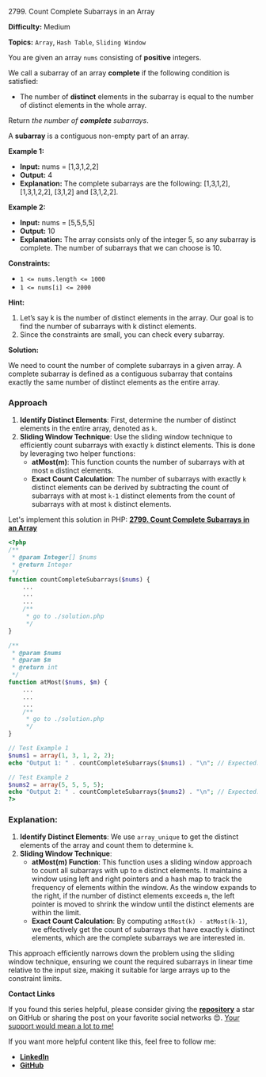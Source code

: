 2799\. Count Complete Subarrays in an Array

**Difficulty:** Medium

**Topics:** `Array`, `Hash Table`, `Sliding Window`

You are given an array `nums` consisting of **positive** integers.

We call a subarray of an array **complete** if the following condition is satisfied:

- The number of **distinct** elements in the subarray is equal to the number of distinct elements in the whole array.

Return _the number of **complete** subarrays_.

A **subarray** is a contiguous non-empty part of an array.

**Example 1:**

- **Input:** nums = [1,3,1,2,2]
- **Output:** 4
- **Explanation:** The complete subarrays are the following: [1,3,1,2], [1,3,1,2,2], [3,1,2] and [3,1,2,2].

**Example 2:**

- **Input:** nums = [5,5,5,5]
- **Output:** 10
- **Explanation:** The array consists only of the integer 5, so any subarray is complete. The number of subarrays that we can choose is 10.



**Constraints:**

- `1 <= nums.length <= 1000`
- `1 <= nums[i] <= 2000`


**Hint:**
1. Let’s say k is the number of distinct elements in the array. Our goal is to find the number of subarrays with k distinct elements.
2. Since the constraints are small, you can check every subarray.



**Solution:**

We need to count the number of complete subarrays in a given array. A complete subarray is defined as a contiguous subarray that contains exactly the same number of distinct elements as the entire array.

### Approach
1. **Identify Distinct Elements**: First, determine the number of distinct elements in the entire array, denoted as `k`.
2. **Sliding Window Technique**: Use the sliding window technique to efficiently count subarrays with exactly `k` distinct elements. This is done by leveraging two helper functions:
   - **atMost(m)**: This function counts the number of subarrays with at most `m` distinct elements.
   - **Exact Count Calculation**: The number of subarrays with exactly `k` distinct elements can be derived by subtracting the count of subarrays with at most `k-1` distinct elements from the count of subarrays with at most `k` distinct elements.

Let's implement this solution in PHP: **[2799. Count Complete Subarrays in an Array](https://github.com/mah-shamim/leet-code-in-php/tree/main/algorithms/002799-count-complete-subarrays-in-an-array/solution.php)**

```php
<?php
/**
 * @param Integer[] $nums
 * @return Integer
 */
function countCompleteSubarrays($nums) {
    ...
    ...
    ...
    /**
     * go to ./solution.php
     */
}

/**
 * @param $nums
 * @param $m
 * @return int
 */
function atMost($nums, $m) {
    ...
    ...
    ...
    /**
     * go to ./solution.php
     */
}

// Test Example 1
$nums1 = array(1, 3, 1, 2, 2);
echo "Output 1: " . countCompleteSubarrays($nums1) . "\n"; // Expected: 4

// Test Example 2
$nums2 = array(5, 5, 5, 5);
echo "Output 2: " . countCompleteSubarrays($nums2) . "\n"; // Expected: 10
?>
```

### Explanation:

1. **Identify Distinct Elements**: We use `array_unique` to get the distinct elements of the array and count them to determine `k`.
2. **Sliding Window Technique**:
   - **atMost(m) Function**: This function uses a sliding window approach to count all subarrays with up to `m` distinct elements. It maintains a window using left and right pointers and a hash map to track the frequency of elements within the window. As the window expands to the right, if the number of distinct elements exceeds `m`, the left pointer is moved to shrink the window until the distinct elements are within the limit.
   - **Exact Count Calculation**: By computing `atMost(k) - atMost(k-1)`, we effectively get the count of subarrays that have exactly `k` distinct elements, which are the complete subarrays we are interested in.

This approach efficiently narrows down the problem using the sliding window technique, ensuring we count the required subarrays in linear time relative to the input size, making it suitable for large arrays up to the constraint limits.

**Contact Links**

If you found this series helpful, please consider giving the **[repository](https://github.com/mah-shamim/leet-code-in-php)** a star on GitHub or sharing the post on your favorite social networks 😍. [Your support would mean a lot to me!](https://isolatedcompliments.com/v09uayg6h?key=a647d02f1aafcddaf10536d7cd00bd7c)

If you want more helpful content like this, feel free to follow me:

- **[LinkedIn](https://www.linkedin.com/in/arifulhaque/)**
- **[GitHub](https://github.com/mah-shamim)**